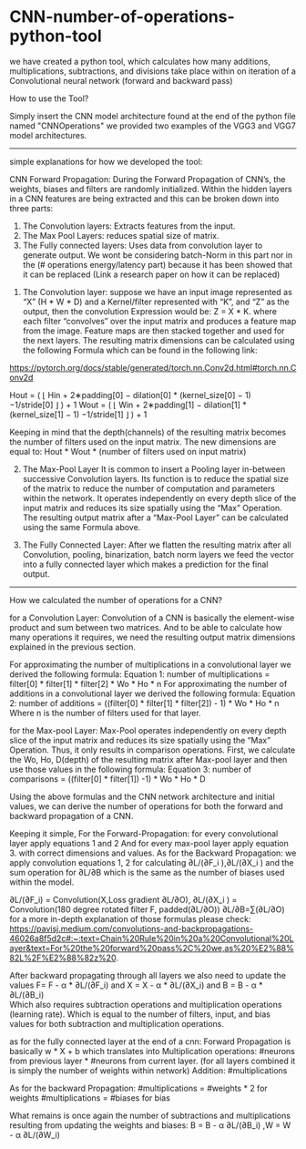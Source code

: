 # CNN-number-of-operations-python-tool
we have created a python tool, which calculates how many additions, multiplications, subtractions, and divisions take place within on iteration of a Convolutional neural network (forward and backward pass)

How to use the Tool? 

Simply insert the CNN model architecture found at the end of the python file named "CNNOperations"
we provided two examples of the VGG3 and VGG7 model architectures.

*************************************************************************************************************************
simple explanations for how we developed the tool:

CNN Forward Propagation:
During the Forward Propagation of CNN’s, the weights, biases and filters are randomly initialized. Within the hidden layers in a CNN features are being extracted and this can be broken down into three parts:
1.	The Convolution layers: Extracts features from the input.
2.	The Max Pool Layers: reduces spatial size of matrix.
3.	The Fully connected layers: Uses data from convolution layer to generate output.
We wont be considering batch-Norm in this part nor in the (# operations energy/latency part) because it has been showed that it can be replaced (Link a research paper on how it can be replaced)

1) The Convolution layer: 
suppose we have an input image represented as “X” (H * W * D) and a Kernel/filter represented with “K”, and “Z” as the output, then the convolution Expression would be: Z = X * K. where each filter “convolves” over the input matrix and produces a feature map from the image. Feature maps are then stacked together and used for the next layers. The resulting matrix dimensions can be calculated using the following Formula which can be found in the following link:

https://pytorch.org/docs/stable/generated/torch.nn.Conv2d.html#torch.nn.Conv2d 

Hout = ( ⌊ Hin + 2∗padding[0] − dilation[0] * (kernel_size[0] − 1) −1/stride[0] ⌋ ) + 1
Wout = ( ⌊ Win + 2∗padding[1] − dilation[1] * (kernel_size[1] − 1) −1/stride[1] ⌋ ) + 1

Keeping in mind that the depth(channels) of the resulting matrix becomes the number of filters used on the input matrix. The new dimensions are equal to:
Hout * Wout * (number of filters used on input matrix)

2) The Max-Pool Layer
It is common to insert a Pooling layer in-between successive Convolution layers. Its function is to reduce the spatial size of the matrix to reduce the number of computation and parameters within the network. It operates independently on every depth slice of the input matrix and reduces its size spatially using the “Max” Operation. The resulting output matrix after a “Max-Pool Layer” can be calculated using the same Formula above.

3) The Fully Connected Layer:
After we flatten the resulting matrix after all Convolution, pooling, binarization, batch norm layers we feed the vector into a fully connected layer which makes a prediction for the final output.
*************************************************************************************************************************

How we calculated the number of operations for a CNN?

for a Convolution Layer:
Convolution of a CNN is basically the element-wise product and sum between two matrices. And to be able to calculate how many operations it requires, we need the resulting output matrix dimensions explained in the previous section.

For approximating the number of multiplications in a convolutional layer we derived the following formula:
Equation 1:  number of multiplications = filter[0] * filter[1] * filter[2] * Wo * Ho * n
For approximating the number of additions in a convolutional layer we derived the following formula: 
Equation 2:  number of additions = ((filter[0] * filter[1] * filter[2]) - 1) * Wo * Ho * n
Where n is the number of filters used for that layer.
	
  
for the Max-pool Layer:
Max-Pool operates independently on every depth slice of the input matrix and reduces its size spatially using the “Max” Operation. Thus, it only results in comparison operations. First, we calculate the Wo, Ho, D(depth) of the resulting matrix after Max-pool layer and then use those values in the following formula:
Equation 3:  number of comparisons = ((filter[0] * filter[1]) -1) * Wo * Ho * D 

Using the above formulas and the CNN network architecture and initial values, we can derive the number of operations for both the forward and backward propagation of a CNN.

Keeping it simple,
For the Forward-Propagation: for every convolutional layer apply equations 1 and 2 And for every max-pool layer apply equation 3. with correct dimensions and values.
As for the Backward Propagation: we apply convolution equations 1, 2 for calculating ∂L/(∂F_i ),∂L/(∂X_i ) and the sum operation for ∂L/∂B which is the same as the number of biases used within the model.

∂L/(∂F_i) = Convolution(X,Loss gradient ∂L/∂O), ∂L/(∂X_i ) = Convolution(180 degree rotated filter F, padded(∂L/∂O))
∂L/∂B=∑(∂L/∂O)
for a more in-depth explanation of those formulas please check: https://pavisj.medium.com/convolutions-and-backpropagations-46026a8f5d2c#:~:text=Chain%20Rule%20in%20a%20Convolutional%20Layer&text=For%20the%20forward%20pass%2C%20we,as%20%E2%88%82L%2F%E2%88%82z%20. 

After backward propagating through all layers we also need to update the values 
F= F - α * ∂L/(∂F_i)  and X = X - α * ∂L/(∂X_i)  and B = B - α * ∂L/(∂B_i)   
Which also requires subtraction operations and multiplication operations (learning rate). Which is equal to the number of filters, input, and bias values for both subtraction and multiplication operations.

as for the fully connected layer at the end of a cnn:
Forward Propagation is basically w * X + b which translates into 
Multiplication operations: #neurons from previous layer * #neurons from current layer. 
(for all layers combined it is simply the number of weights within network)
Addition: #multiplications

As for the backward Propagation:
#multiplications = #weights * 2 for weights
#multiplications = #biases  for bias

What remains is once again the number of subtractions and multiplications resulting from updating the weights and biases:
B = B - α ∂L/(∂B_i)   ,W = W - α ∂L/(∂W_i)   

